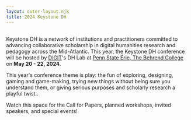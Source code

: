 ```yaml
---
layout: outer-layout.njk
title: 2024 Keystone DH
---
```


## 
Keystone DH is a network of institutions and practitioners committed to advancing collaborative scholarship in digital humanities research and pedagogy across the Mid-Atlantic. This year, the Keystone DH conference will be hosted by [DIGIT](https://digit-psb.github.io/DIGIT/)'s DH Lab
at [Penn State Erie, The Behrend College](https://behrend.psu.edu/) on  <strong>May 20 - 22, 2024</strong>.

This year's conference theme is play: the fun of exploring, designing, gaming and game-making, trying new things without being sure you understand them, or giving serious purposes and scholarly research a playful twist..        
        
Watch this space for the Call for Papers, planned workshops, invited speakers, and special events!
    
